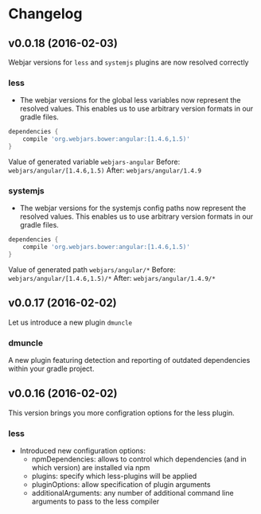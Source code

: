 # Changelog
## v0.0.18 (2016-02-03)

Webjar versions for `less` and `systemjs` plugins are now resolved correctly

### less
* The webjar versions for the global less variables now represent the resolved values.
This enables us to use arbitrary version formats in our gradle files.
```groovy
dependencies {
    compile 'org.webjars.bower:angular:[1.4.6,1.5)'
}
```
Value of generated variable `webjars-angular`
Before: `webjars/angular/[1.4.6,1.5)`
After: `webjars/angular/1.4.9`

### systemjs
* The webjar versions for the systemjs config paths now represent the resolved values.
This enables us to use arbitrary version formats in our gradle files.
```groovy
dependencies {
    compile 'org.webjars.bower:angular:[1.4.6,1.5)'
}
```
Value of generated path `webjars/angular/*`
Before: `webjars/angular/[1.4.6,1.5)/*`
After: `webjars/angular/1.4.9/*`

## v0.0.17 (2016-02-02)

Let us introduce a new plugin `dmuncle`

### dmuncle
A new plugin featuring detection and reporting of outdated dependencies within your gradle project.

## v0.0.16 (2016-02-02)

This version brings you more configration options for the less plugin.

### less
* Introduced new configuration options:
  - npmDependencies: allows to control which dependencies (and in which version) are installed via npm
  - plugins: specify which less-plugins will be applied
  - pluginOptions: allow specification of plugin arguments
  - additionalArguments: any number of additional command line arguments to pass to the less compiler

